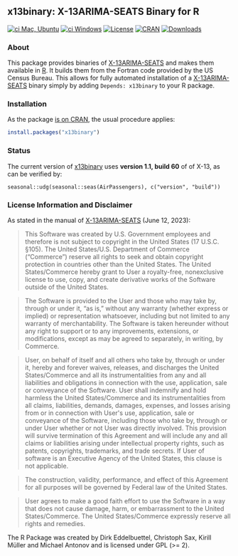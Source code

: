 ## x13binary: X-13ARIMA-SEATS Binary for R

[![ci Mac, Ubuntu](https://github.com/x13org/x13binary/actions/workflows/ci.yaml/badge.svg)](https://github.com/x13org/x13binary/actions/workflows/ci.yaml)
[![ci Windows](https://github.com/x13org/x13binary/actions/workflows/ci-win.yaml/badge.svg)](https://github.com/x13org/x13binary/actions/workflows/ci-win.yaml)
[![License](https://img.shields.io/badge/license-GPL%20%28%3E=%202%29-brightgreen.svg?style=flat)](http://www.gnu.org/licenses/gpl-2.0.html) 
[![CRAN](https://www.r-pkg.org/badges/version/x13binary)](https://cran.r-project.org/package=x13binary) 
[![Downloads](https://cranlogs.r-pkg.org/badges/x13binary?color=brightgreen)](https://cran.r-project.org/package=x13binary)

### About

This package provides binaries of [X-13ARIMA-SEATS](https://www.census.gov/data/software/x13as.X-13ARIMA-SEATS.html) and makes them available in [R](https://www.r-project.org). It builds them from the Fortran code provided by the US Census Bureau.
This allows for fully automated installation of a
[X-13ARIMA-SEATS](https://www.census.gov/data/software/x13as.X-13ARIMA-SEATS.html) binary simply by
adding `Depends: x13binary` to your R package.

### Installation

As the package [is on CRAN](https://cran.r-project.org/package=x13binary),
the usual procedure applies:

```r
install.packages("x13binary")
```

### Status

The current version of [x13binary](https://github.com/x13org/x13binary) uses
**version 1.1, build 60** of of X-13, as can be verified by:

```
seasonal::udg(seasonal::seas(AirPassengers), c("version", "build"))
```


### License Information and Disclaimer

As stated in the manual of
[X-13ARIMA-SEATS](https://www2.census.gov/software/x-13arima-seats/x13as/windows/documentation/docx13as.pdf)
(June 12, 2023):

> This Software was created by U.S. Government employees and therefore is not
> subject to copyright in the United States (17 U.S.C. §105). The United
> States/U.S. Department of Commerce (“Commerce”) reserve all rights to seek and
> obtain copyright protection in countries other than the United States. The
> United States/Commerce hereby grant to User a royalty-free, nonexclusive
> license to use, copy, and create derivative works of the Software outside of
> the United States.

> The Software is provided to the User and those who may take by, through or
> under it, “as is,” without any warranty (whether express or implied) or
> representation whatsoever, including but not limited to any warranty of
> merchantability. The Software is taken hereunder without any right to support
> or to any improvements, extensions, or modifications, except as may be agreed
> to separately, in writing, by Commerce.

> User, on behalf of itself and all others who take by, through or under it,
> hereby and forever waives, releases, and discharges the United States/Commerce
> and all its instrumentalities from any and all liabilities and obligations in
> connection with the use, application, sale or conveyance of the Software. User
> shall indemnify and hold harmless the United States/Commerce and its
> instrumentalities from all claims, liabilities, demands, damages, expenses,
> and losses arising from or in connection with User's use, application, sale or
> conveyance of the Software, including those who take by, through or under User
> whether or not User was directly involved. This provision will survive
> termination of this Agreement and will include any and all claims or
> liabilities arising under intellectual property rights, such as patents,
> copyrights, trademarks, and trade secrets. If User of software is an Executive
> Agency of the United States, this clause is not applicable.

> The construction, validity, performance, and effect of this Agreement for all
> purposes will be governed by Federal law of the United States.

> User agrees to make a good faith effort to use the Software in a way that does
> not cause damage, harm, or embarrassment to the United States/Commerce. The
> United States/Commerce expressly reserve all rights and remedies.


The R Package was created by Dirk Eddelbuettel, Christoph Sax, Kirill Müller and Michael Antonov and is licensed under GPL (>= 2).
